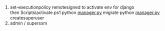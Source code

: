   
1. set-executionpolicy remotesigned to activate env for django  
then Scripts\activate.ps1
python [manager.py](http://manager.py) migrate
python [manager.py](http://manager.py) createsuperuser
1. admin / supersxm